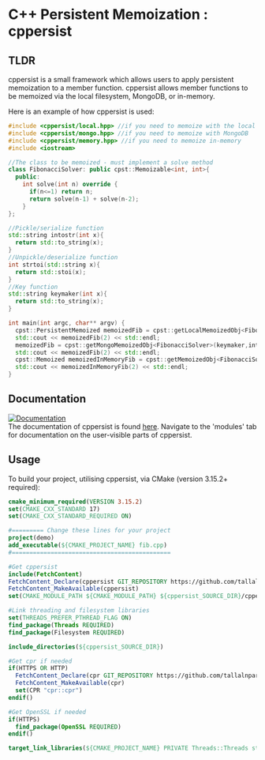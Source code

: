 # C++ Persistent Memoization : cppersist

## TLDR

cppersist is a small framework which allows users to apply persistent memoization to a member function. cppersist allows member functions to be memoized via the local filesystem, MongoDB, or in-memory.

Here is an example of how cppersist is used:

```c++
#include <cppersist/local.hpp> //if you need to memoize with the local filesystem
#include <cppersist/mongo.hpp> //if you need to memoize with MongoDB
#include <cppersist/memory.hpp> //if you need to memoize in-memory
#include <iostream>

//The class to be memoized - must implement a solve method
class FibonacciSolver: public cpst::Memoizable<int, int>{
  public:
    int solve(int n) override {
      if(n<=1) return n;
      return solve(n-1) + solve(n-2);
    }
};

//Pickle/serialize function
std::string intostr(int x){
  return std::to_string(x);
}
//Unpickle/deserialize function
int strtoi(std::string x){
  return std::stoi(x);
}
//Key function
std::string keymaker(int x){
  return std::to_string(x);
}

int main(int argc, char** argv) {
  cpst::PersistentMemoized memoizedFib = cpst::getLocalMemoizedObj<FibonacciSolver>(keymaker,intostr,strtoi); //disk cache
  std::cout << memoizedFib(2) << std::endl;
  memoizedFib = cpst::getMongoMemoizedObj<FibonacciSolver>(keymaker,intostr,strtoi,"localhost:5000"); //mongo cache
  std::cout << memoizedFib(2) << std::endl;
  cpst::Memoized memoizedInMemoryFib = cpst::getMemoizedObj<FibonacciSolver>(keymaker,intostr,strtoi); //in-memory cache
  std::cout << memoizedInMemoryFib(2) << std::endl;
}
```

## Documentation

[![Documentation](https://img.shields.io/badge/docs-online-informational?style=for-the-badge&link=https://tallalnparis4ev.github.io/)](https://tallalnparis4ev.github.io/)  
The documentation of cppersist is found [here](https://tallalnparis4ev.github.io/). Navigate to the 'modules' tab for documentation on the user-visible parts of cppersist.

## Usage
To build your project, utilising cppersist, via CMake (version 3.15.2+ required):
```cmake
cmake_minimum_required(VERSION 3.15.2)
set(CMAKE_CXX_STANDARD 17)
set(CMAKE_CXX_STANDARD_REQUIRED ON)

#========= Change these lines for your project
project(demo)
add_executable(${CMAKE_PROJECT_NAME} fib.cpp)
#=============================================

#Get cppersist 
include(FetchContent)
FetchContent_Declare(cppersist GIT_REPOSITORY https://github.com/tallalnparis4ev/cppersist GIT_TAG master)
FetchContent_MakeAvailable(cppersist)
set(CMAKE_MODULE_PATH ${CMAKE_MODULE_PATH} ${cppersist_SOURCE_DIR}/cppersist/cmake)

#Link threading and filesystem libraries
set(THREADS_PREFER_PTHREAD_FLAG ON)
find_package(Threads REQUIRED)
find_package(Filesystem REQUIRED)

include_directories(${cppersist_SOURCE_DIR})

#Get cpr if needed
if(HTTPS OR HTTP)
  FetchContent_Declare(cpr GIT_REPOSITORY https://github.com/tallalnparis4ev/cpr.git GIT_TAG experiment)
  FetchContent_MakeAvailable(cpr)
  set(CPR "cpr::cpr")
endif()

#Get OpenSSL if needed
if(HTTPS)
  find_package(OpenSSL REQUIRED)
endif()

target_link_libraries(${CMAKE_PROJECT_NAME} PRIVATE Threads::Threads std::filesystem ${CPR})
```
